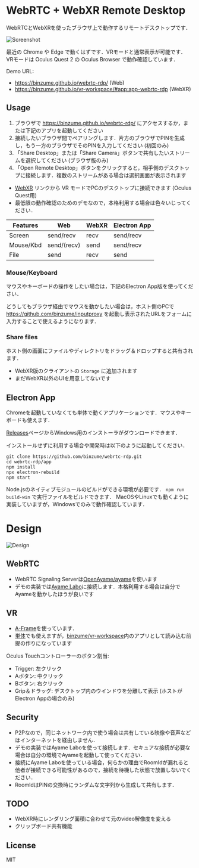 # WebRTC + WebXR Remote Desktop

WebRTCとWebXRを使ったブラウザ上で動作するリモートデスクトップです．

![Screenshot](screenshot-xr.png)

最近の Chrome や Edge で動くはずです．VRモードと通常表示が可能です．
VRモードは Oculus Quest 2 の Oculus Browser で動作確認しています．

Demo URL:
- https://binzume.github.io/webrtc-rdp/ (Web)
- https://binzume.github.io/vr-workspace/#app:app-webrtc-rdp (WebXR)

## Usage

1. ブラウザで https://binzume.github.io/webrtc-rdp/ にアクセスするか，または下記のアプリを起動してください
2. 接続したいブラウザ間でペアリングします．片方のブラウザでPINを生成し，もう一方のブラウザでそのPINを入力してください (初回のみ)
3. 「Share Desktop」または「Share Camera」ボタンで共有したいストリームを選択してください (ブラウザ版のみ)
4. 「Open Remote Desktop」ボタンをクリックすると，相手側のデスクトップに接続します．複数のストリームがある場合は選択画面が表示されます

- [WebXR](https://binzume.github.io/vr-workspace/#app:app-webrtc-rdp) リンクから VR モードでPCのデスクトップに接続できます (Oculus Quest用)
- 最低限の動作確認のためのデモなので，本格利用する場合は色々いじってください．


| Features  | Web         | WebXR | Electron App |
|-----------|-------------|-------|--------------|
| Screen    | send/recv   | recv  | send/recv    |
| Mouse/Kbd | send/(recv) | send  | send/recv    |
| File      | send        | recv  | send         |

### Mouse/Keyboard

マウスやキーボードの操作をしたい場合は，下記のElectron App版を使ってください．

どうしてもブラウザ経由でマウスを動かしたい場合は，ホスト側のPCで https://github.com/binzume/inputproxy を起動し表示されたURLをフォームに入力することで使えるようになります．

### Share files

ホスト側の画面にファイルやディレクトリをドラッグ＆ドロップすると共有されます．

- WebXR版のクライアントの `Storage` に追加されます
- まだWebXR以外のUIを用意してないです

## Electron App

Chromeを起動していなくても単体で動くアプリケーションです．マウスやキーボードも使えます．

[Releases](https://github.com/binzume/webrtc-rdp/releases/latest)ページからWindows用のインストーラがダウンロードできます．

インストールせずに利用する場合や開発時は以下のように起動してください．

```
git clone https://github.com/binzume/webrtc-rdp.git
cd webrtc-rdp/app
npm install
npx electron-rebuild
npm start
```

Node.jsのネイティブモジュールのビルドができる環境が必要です．
`npm run build-win` で実行ファイルをビルドできます．
MacOSやLinuxでも動くように実装していますが，Windowsでのみで動作確認しています．

# Design

![Design](design.png)

## WebRTC

- WebRTC Signaling Serverは[OpenAyame/ayame](https://github.com/OpenAyame/ayame)を使います
- デモの実装では[Ayame Labo](https://ayame-labo.shiguredo.jp/)に接続します．本格利用する場合は自分でAyameを動かしたほうが良いです

## VR

- [A-Frame](https://aframe.io/)を使っています．
- [単体](https://binzume.github.io/webrtc-rdp/webxr/)でも使えますが，[binzume/vr-workspace](https://github.com/binzume/vr-workspace)内のアプリとして読み込む前提の作りになっています

Oculus Touchコントローラーのボタン割当:

- Trigger: 左クリック
- Aボタン: 中クリック
- Bボタン: 右クリック
- Grip＆ドラッグ: デスクトップ内のウインドウを分離して表示 (ホストがElectron Appの場合のみ)

## Security

- P2Pなので，同じネットワーク内で使う場合は共有している映像や音声などはインターネットを経由しません．
- デモの実装ではAyame Laboを使って接続します．セキュアな接続が必要な場合は自分の環境でAyameを起動して使ってください．
- 接続にAyame Laboを使っている場合，何らかの理由でRoomIdが漏れると他者が接続できる可能性があるので，接続を待機した状態で放置しないでください．
- RoomIdはPINの交換時にランダムな文字列から生成して共有します．

## TODO

- WebXR時にレンダリング面積に合わせて元のvideo解像度を変える
- クリップボード共有機能

## License

MIT
